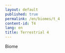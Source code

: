 ```yaml
---
layout: default
published: true
permalink: /en/biomes/t_4
content-id: T4
lang: en
title: Terrestrial 4
---
```


Biome

